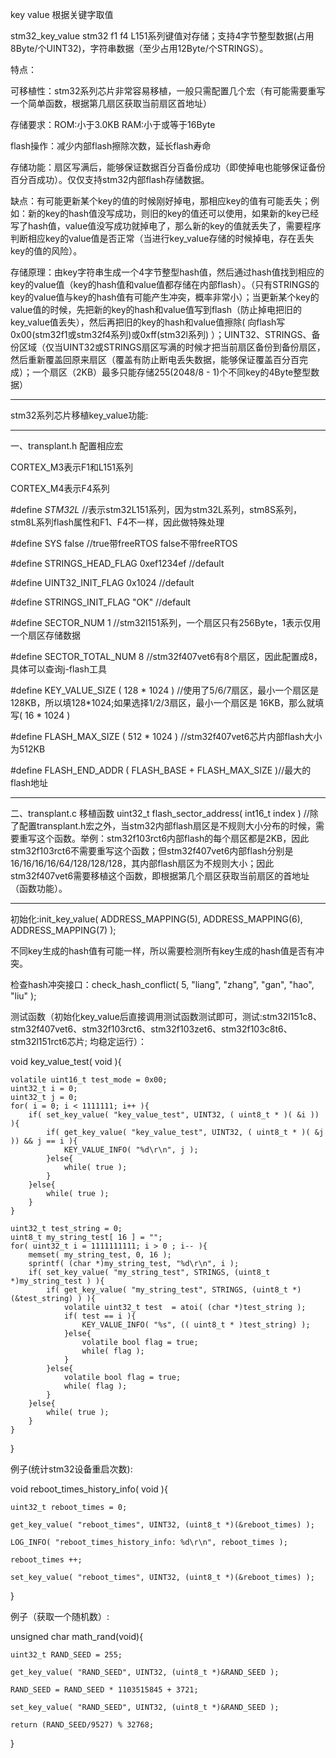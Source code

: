 key value 根据关键字取值

stm32_key_value     stm32 f1 f4 L151系列键值对存储；支持4字节整型数据(占用8Byte/个UINT32)，字符串数据（至少占用12Byte/个STRINGS）。

特点：

可移植性：stm32系列芯片非常容易移植，一般只需配置几个宏（有可能需要重写一个简单函数，根据第几扇区获取当前扇区首地址）

存储要求：ROM:小于3.0KB         RAM:小于或等于16Byte

flash操作：减少内部flash擦除次数，延长flash寿命

存储功能：扇区写满后，能够保证数据百分百备份成功（即使掉电也能够保证备份百分百成功）。仅仅支持stm32内部flash存储数据。

缺点：有可能更新某个key的值的时候刚好掉电，那相应key的值有可能丢失；例如：新的key的hash值没写成功，则旧的key的值还可以使用，如果新的key已经写了hash值，value值没写成功就掉电了，那么新的key的值就丢失了，需要程序判断相应key的value值是否正常（当进行key_value存储的时候掉电，存在丢失key的值的风险）。

存储原理：由key字符串生成一个4字节整型hash值，然后通过hash值找到相应的key的value值（key的hash值和value值都存储在内部flash）。（只有STRINGS的key的value值与key的hash值有可能产生冲突，概率非常小）；当更新某个key的value值的时候，先把新的key的hash和value值写到flash（防止掉电把旧的key_value值丢失），然后再把旧的key的hash和value值擦除( 向flash写0x00(stm32f1或stm32f4系列)或0xff(stm32l系列) ）；UINT32、STRINGS、备份区域（仅当UINT32或STRINGS扇区写满的时候才把当前扇区备份到备份扇区，然后重新覆盖回原来扇区（覆盖有防止断电丢失数据，能够保证覆盖百分百完成）；一个扇区（2KB）最多只能存储255(2048/8 - 1)个不同key的4Byte整型数据）

**************************************************************************************************************************

stm32系列芯片移植key_value功能:

**************************************************************************************************************************

一、transplant.h 配置相应宏

CORTEX_M3表示F1和L151系列

CORTEX_M4表示F4系列

#define _STM32L_            //表示stm32L151系列，因为stm32L系列，stm8S系列，stm8L系列flash属性和F1、F4不一样，因此做特殊处理

#define SYS  false                                   //true带freeRTOS   false不带freeRTOS

#define STRINGS_HEAD_FLAG   0xef1234ef              //default

#define UINT32_INIT_FLAG    0x1024                  //default

#define STRINGS_INIT_FLAG   "OK"                    //default

#define SECTOR_NUM              1                   //stm32l151系列，一个扇区只有256Byte，1表示仅用一个扇区存储数据

#define SECTOR_TOTAL_NUM        8                         //stm32f407vet6有8个扇区，因此配置成8，具体可以查询j-flash工具

#define KEY_VALUE_SIZE    ( 128 * 1024 )            //使用了5/6/7扇区，最小一个扇区是128KB，所以填128*1024;如果选择1/2/3扇区，最小一个扇区是
16KB，那么就填写( 16 * 1024 )

#define FLASH_MAX_SIZE    ( 512 * 1024 )            //stm32f407vet6芯片内部flash大小为512KB

#define FLASH_END_ADDR    ( FLASH_BASE + FLASH_MAX_SIZE )//最大的flash地址

**************************************************************************************************************************

二、transplant.c 移植函数
uint32_t flash_sector_address( int16_t index )      //除了配置transplant.h宏之外，当stm32内部flash扇区是不规则大小分布的时候，需要重写这个函数。举例：stm32f103rct6内部flash的每个扇区都是2KB，因此stm32f103rct6不需要重写这个函数；但stm32f407vet6内部flash分别是16/16/16/16/64/128/128/128，其内部flash扇区为不规则大小；因此stm32f407vet6需要移植这个函数，即根据第几个扇区获取当前扇区的首地址（函数功能）。

**************************************************************************************************************************

初始化:init_key_value( ADDRESS_MAPPING(5), ADDRESS_MAPPING(6), ADDRESS_MAPPING(7) );

不同key生成的hash值有可能一样，所以需要检测所有key生成的hash值是否有冲突。

检查hash冲突接口：check_hash_conflict( 5, "liang", "zhang", "gan", "hao", "liu" );

测试函数（初始化key_value后直接调用测试函数测试即可，测试:stm32l151c8、stm32f407vet6、stm32f103rct6、stm32f103zet6、stm32f103c8t6、stm32l151rct6芯片; 均稳定运行）：

void key_value_test( void ){

    volatile uint16_t test_mode = 0x00;
    uint32_t i = 0;
    uint32_t j = 0;
    for( i = 0; i < 1111111; i++ ){
        if( set_key_value( "key_value_test", UINT32, ( uint8_t * )( &i )) ){
            if( get_key_value( "key_value_test", UINT32, ( uint8_t * )( &j )) && j == i ){
                KEY_VALUE_INFO( "%d\r\n", j );
            }else{
                while( true );
            }
        }else{
            while( true );
        }
    }
    
    uint32_t test_string = 0;
    uint8_t my_string_test[ 16 ] = "";
    for( uint32_t i = 1111111111; i > 0 ; i-- ){
        memset( my_string_test, 0, 16 );
        sprintf( (char *)my_string_test, "%d\r\n", i );
        if( set_key_value( "my_string_test", STRINGS, (uint8_t *)my_string_test ) ){
            if( get_key_value( "my_string_test", STRINGS, (uint8_t *)(&test_string) ) ){
                volatile uint32_t test  = atoi( (char *)test_string );
                if( test == i ){
                    KEY_VALUE_INFO( "%s", (( uint8_t * )test_string) );
                }else{
                    volatile bool flag = true;
                    while( flag );
                }
            }else{
                volatile bool flag = true;
                while( flag );
            }
        }else{
            while( true );
        }
    }
 }

例子(统计stm32设备重启次数):

void reboot_times_history_info( void ){

    uint32_t reboot_times = 0;
    
    get_key_value( "reboot_times", UINT32, (uint8_t *)(&reboot_times) );
    
    LOG_INFO( "reboot_times_history_info: %d\r\n", reboot_times );
    
    reboot_times ++;
    
    set_key_value( "reboot_times", UINT32, (uint8_t *)(&reboot_times) );

}

例子（获取一个随机数）:

unsigned char math_rand(void){

    uint32_t RAND_SEED = 255;
    
    get_key_value( "RAND_SEED", UINT32, (uint8_t *)&RAND_SEED );
    
    RAND_SEED = RAND_SEED * 1103515845 + 3721;
    
    set_key_value( "RAND_SEED", UINT32, (uint8_t *)&RAND_SEED );
    
    return (RAND_SEED/9527) % 32768;
    
}





